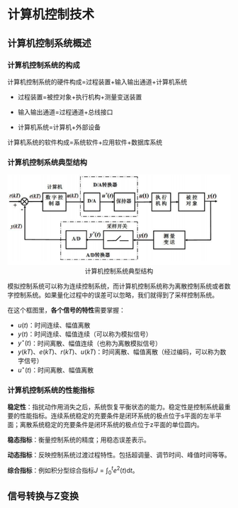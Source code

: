 # 计算机控制技术

## 计算机控制系统概述

### 计算机控制系统的构成

计算机控制系统的硬件构成=过程装置+输入输出通道+计算机系统

- 过程装置=被控对象+执行机构+测量变送装置

- 输入输出通道=过程通道+总线接口

- 计算机系统=计算机+外部设备

计算机系统的软件构成=系统软件+应用软件+数据库系统

### 计算机控制系统典型结构

<center>
    <img src="fig/Typical_struct.png" style="zoom:80%"/><br>
    计算机控制系统典型结构
</center>

模拟控制系统可以称为连续控制系统，而计算机控制系统称为离散控制系统或者数字控制系统。如果量化过程中的误差可以忽略，我们就得到了采样控制系统。

在这个框图里，**各个信号的特性**需要掌握：

- $u(t)$：时间连续、幅值离散
- $y(t)$：时间连续、幅值连续（可以称为模拟信号）
- $y^{\star}(t)$：时间离散、幅值连续（也称为离散模拟信号）
- $y(kT)$、$e(kT)$、$r(kT)$、$u(kT)$：时间离散、幅值离散（经过编码，可以称为数字信号）
- $u^{\star}(t)$：时间离散、幅值离散

### 计算机控制系统的性能指标

**稳定性**：指扰动作用消失之后，系统恢复平衡状态的能力。稳定性是控制系统最重要的性能指标。连续系统稳定的充要条件是闭环系统的极点位于s平面的左半平面；离散系统稳定的充要条件是闭环系统的极点位于z平面的单位圆内。

**稳态指标**：衡量控制系统的精度；用稳态误差表示。

**动态指标**：反映控制系统过渡过程特性。包括超调量、调节时间、峰值时间等等。

**综合指标**：例如积分型综合指标$J=\int_{0}^{t}e^{2}(t)\text{d}t$。



## 信号转换与Z变换